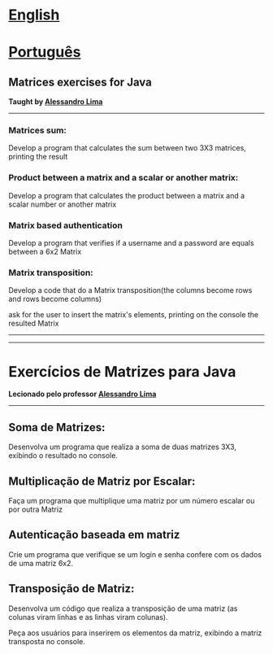 # [English](#matrices-exercises-for-java)
# [Português](#exercícios-de-matrizes-para-java)

## Matrices exercises for Java
**Taught by [Alessandro Lima](https://www.linkedin.com/in/alessandrofpl/)**

---
### Matrices sum:
<p>Develop a program that calculates the sum between two 3X3 matrices, printing the result</p>

### Product between a matrix and a scalar or another matrix:
<p>Develop a program that calculates the product between a matrix and a scalar number or another matrix </p>

### Matrix based authentication
<p>Develop a program that verifies if a username and a password are equals between a 6x2 Matrix</p>

### Matrix transposition:
<p>Develop a code that do a Matrix transposition(the columns become rows and rows become columns)</p>
<p>ask for the user to insert the matrix's elements, printing on the console the resulted Matrix</p>


---

---






















# Exercícios de Matrizes para Java
**Lecionado pelo professor [Alessandro Lima](https://www.linkedin.com/in/alessandrofpl/)**

---

## Soma de Matrizes:
<p>Desenvolva um programa que realiza a soma de duas matrizes 3X3, exibindo o resultado no console.</p>

## Multiplicação de Matriz por Escalar:
<p>Faça um programa que multiplique uma matriz por um número escalar ou por outra Matriz</p>

## Autenticação baseada em matriz
<p>Crie um programa que verifique se um login e senha confere com os dados de uma matriz 6x2.</p>

## Transposição de Matriz:
<p>Desenvolva um código que realiza a transposição de uma matriz (as colunas viram linhas e as linhas viram colunas).</p>
<p>Peça aos usuários para inserirem os elementos da matriz, exibindo a matriz transposta no console.</p>
